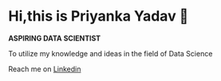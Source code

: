 # Hi,this is Priyanka Yadav 👋

**ASPIRING DATA SCIENTIST**

To utilize my knowledge and ideas in the field of Data Science

Reach me on [Linkedin]([url](https://www.linkedin.com/in/priyanka-yadav-80801816b/))
